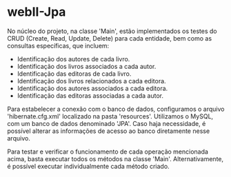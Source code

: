 # webII-Jpa

No núcleo do projeto, na classe 'Main', estão implementados os testes do CRUD (Create, Read, Update, Delete) para cada entidade, bem como as consultas específicas, que incluem:

- Identificação dos autores de cada livro.
- Identificação dos livros associados a cada autor.
- Identificação das editoras de cada livro.
- Identificação dos livros relacionados a cada editora.
- Identificação dos autores associados a cada editora.
- Identificação das editoras associadas a cada autor.

Para estabelecer a conexão com o banco de dados, configuramos o arquivo 'hibernate.cfg.xml' localizado na pasta 'resources'. Utilizamos o MySQL, com um banco de dados denominado 'JPA'. Caso haja necessidade, é possível alterar as informações de acesso ao banco diretamente nesse arquivo.

Para testar e verificar o funcionamento de cada operação mencionada acima, basta executar todos os métodos na classe 'Main'. Alternativamente, é possível executar individualmente cada método criado.
